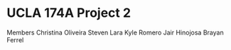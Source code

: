 # UCLA 174A Project 2

Members
Christina Oliveira
Steven Lara
Kyle Romero
Jair Hinojosa
Brayan Ferrel

